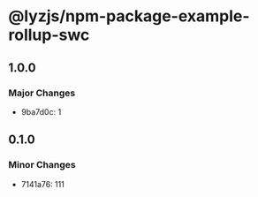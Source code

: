 # @lyzjs/npm-package-example-rollup-swc

## 1.0.0

### Major Changes

- 9ba7d0c: 1

## 0.1.0

### Minor Changes

- 7141a76: 111
